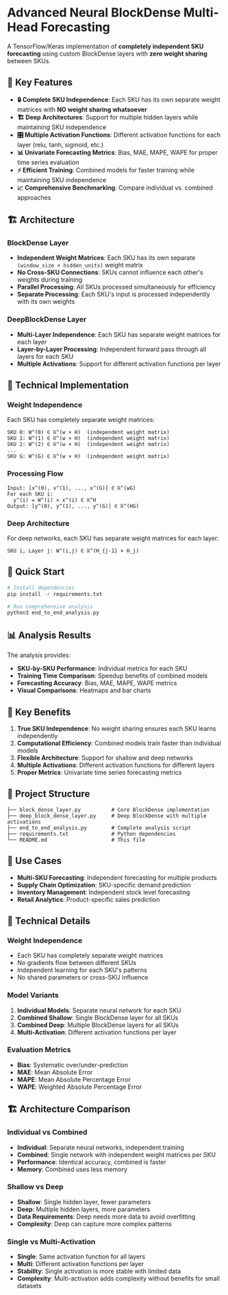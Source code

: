 # Advanced Neural BlockDense Multi-Head Forecasting

A TensorFlow/Keras implementation of **completely independent SKU forecasting** using custom BlockDense layers with **zero weight sharing** between SKUs.

## 🎯 Key Features

- **🔒 Complete SKU Independence**: Each SKU has its own separate weight matrices with **NO weight sharing whatsoever**
- **🏗️ Deep Architectures**: Support for multiple hidden layers while maintaining SKU independence
- **🎛️ Multiple Activation Functions**: Different activation functions for each layer (relu, tanh, sigmoid, etc.)
- **📊 Univariate Forecasting Metrics**: Bias, MAE, MAPE, WAPE for proper time series evaluation
- **⚡ Efficient Training**: Combined models for faster training while maintaining SKU independence
- **📈 Comprehensive Benchmarking**: Compare individual vs. combined approaches

## 🏗️ Architecture

### BlockDense Layer
- **Independent Weight Matrices**: Each SKU has its own separate `(window_size × hidden_units)` weight matrix
- **No Cross-SKU Connections**: SKUs cannot influence each other's weights during training
- **Parallel Processing**: All SKUs processed simultaneously for efficiency
- **Separate Processing**: Each SKU's input is processed independently with its own weights

### DeepBlockDense Layer
- **Multi-Layer Independence**: Each SKU has separate weight matrices for each layer
- **Layer-by-Layer Processing**: Independent forward pass through all layers for each SKU
- **Multiple Activations**: Support for different activation functions per layer

## 🔬 Technical Implementation

### Weight Independence
Each SKU has completely separate weight matrices:

```
SKU 0: W^(0) ∈ ℝ^(w × H)  (independent weight matrix)
SKU 1: W^(1) ∈ ℝ^(w × H)  (independent weight matrix)
SKU 2: W^(2) ∈ ℝ^(w × H)  (independent weight matrix)
...
SKU G: W^(G) ∈ ℝ^(w × H)  (independent weight matrix)
```

### Processing Flow
```
Input: [x^(0), x^(1), ..., x^(G)] ∈ ℝ^(wG)
For each SKU i:
  y^(i) = W^(i) × x^(i) ∈ ℝ^H
Output: [y^(0), y^(1), ..., y^(G)] ∈ ℝ^(HG)
```

### Deep Architecture
For deep networks, each SKU has separate weight matrices for each layer:
```
SKU i, Layer j: W^(i,j) ∈ ℝ^(H_{j-1} × H_j)
```

## 🚀 Quick Start

```bash
# Install dependencies
pip install -r requirements.txt

# Run comprehensive analysis
python3 end_to_end_analysis.py
```

## 📊 Analysis Results

The analysis provides:
- **SKU-by-SKU Performance**: Individual metrics for each SKU
- **Training Time Comparison**: Speedup benefits of combined models
- **Forecasting Accuracy**: Bias, MAE, MAPE, WAPE metrics
- **Visual Comparisons**: Heatmaps and bar charts

## 🔧 Key Benefits

1. **True SKU Independence**: No weight sharing ensures each SKU learns independently
2. **Computational Efficiency**: Combined models train faster than individual models
3. **Flexible Architecture**: Support for shallow and deep networks
4. **Multiple Activations**: Different activation functions for different layers
5. **Proper Metrics**: Univariate time series forecasting metrics

## 📁 Project Structure

```
├── block_dense_layer.py          # Core BlockDense implementation
├── deep_block_dense_layer.py     # Deep BlockDense with multiple activations
├── end_to_end_analysis.py        # Complete analysis script
├── requirements.txt              # Python dependencies
└── README.md                     # This file
```

## 🎯 Use Cases

- **Multi-SKU Forecasting**: Independent forecasting for multiple products
- **Supply Chain Optimization**: SKU-specific demand prediction
- **Inventory Management**: Independent stock level forecasting
- **Retail Analytics**: Product-specific sales prediction

## 🔬 Technical Details

### Weight Independence
- Each SKU has completely separate weight matrices
- No gradients flow between different SKUs
- Independent learning for each SKU's patterns
- No shared parameters or cross-SKU influence

### Model Variants
1. **Individual Models**: Separate neural network for each SKU
2. **Combined Shallow**: Single BlockDense layer for all SKUs
3. **Combined Deep**: Multiple BlockDense layers for all SKUs
4. **Multi-Activation**: Different activation functions per layer

### Evaluation Metrics
- **Bias**: Systematic over/under-prediction
- **MAE**: Mean Absolute Error
- **MAPE**: Mean Absolute Percentage Error
- **WAPE**: Weighted Absolute Percentage Error

## 🏗️ Architecture Comparison

### Individual vs Combined
- **Individual**: Separate neural networks, independent training
- **Combined**: Single network with independent weight matrices per SKU
- **Performance**: Identical accuracy, combined is faster
- **Memory**: Combined uses less memory

### Shallow vs Deep
- **Shallow**: Single hidden layer, fewer parameters
- **Deep**: Multiple hidden layers, more parameters
- **Data Requirements**: Deep needs more data to avoid overfitting
- **Complexity**: Deep can capture more complex patterns

### Single vs Multi-Activation
- **Single**: Same activation function for all layers
- **Multi**: Different activation functions per layer
- **Stability**: Single activation is more stable with limited data
- **Complexity**: Multi-activation adds complexity without benefits for small datasets